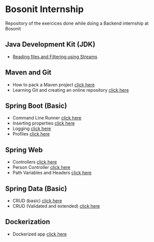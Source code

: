 # Bosonit Internship
Repository of the exercices done while doing a Backend internship at Bosonit


## Java Development Kit (JDK)

  - [Reading files and Filtering using Streams](https://github.com/PatrickOliverB/BosonitPracticas/tree/main/block1-process-file-and-streams)
 
## Maven and Git

  - How to pack a Maven project [click here](www.google.com)
  - Learning Git and creating an online repository [click here](www.google.com)

## Spring Boot (Basic)

- Command Line Runner [click here](www.google.com)
- Inserting properties [click here](www.google.com)
- Logging [click here](www.google.com)
- Profiles [click here](www.google.com)

## Spring Web 

  - Controllers [click here](www.google.com)
  - Person Controller [click here](www.google.com)
  - Path Variables and Headers [click here](www.google.com)

## Spring Data (Basic)

  - CRUD (basic) [click here](www.google.com)
  - CRUD (Validated and extended) [click here](www.google.com)
  
## Dockerization 
   
   - Dockerized app [click here](www.google.com)


